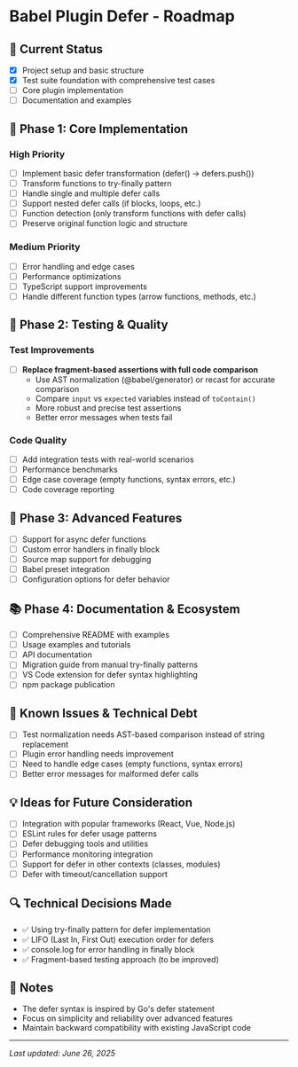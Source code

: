 # Babel Plugin Defer - Roadmap

## 🎯 Current Status
- [x] Project setup and basic structure
- [x] Test suite foundation with comprehensive test cases
- [ ] Core plugin implementation
- [ ] Documentation and examples

## 🚀 Phase 1: Core Implementation
### High Priority
- [ ] Implement basic defer transformation (defer() → defers.push())
- [ ] Transform functions to try-finally pattern
- [ ] Handle single and multiple defer calls
- [ ] Support nested defer calls (if blocks, loops, etc.)
- [ ] Function detection (only transform functions with defer calls)
- [ ] Preserve original function logic and structure

### Medium Priority
- [ ] Error handling and edge cases
- [ ] Performance optimizations
- [ ] TypeScript support improvements
- [ ] Handle different function types (arrow functions, methods, etc.)

## 🔧 Phase 2: Testing & Quality
### Test Improvements
- [ ] **Replace fragment-based assertions with full code comparison**
  - Use AST normalization (@babel/generator) or recast for accurate comparison
  - Compare `input` vs `expected` variables instead of `toContain()`
  - More robust and precise test assertions
  - Better error messages when tests fail

### Code Quality
- [ ] Add integration tests with real-world scenarios
- [ ] Performance benchmarks
- [ ] Edge case coverage (empty functions, syntax errors, etc.)
- [ ] Code coverage reporting

## 🌟 Phase 3: Advanced Features
- [ ] Support for async defer functions
- [ ] Custom error handlers in finally block
- [ ] Source map support for debugging
- [ ] Babel preset integration
- [ ] Configuration options for defer behavior

## 📚 Phase 4: Documentation & Ecosystem
- [ ] Comprehensive README with examples
- [ ] Usage examples and tutorials
- [ ] API documentation
- [ ] Migration guide from manual try-finally patterns
- [ ] VS Code extension for defer syntax highlighting
- [ ] npm package publication

## 🐛 Known Issues & Technical Debt
- [ ] Test normalization needs AST-based comparison instead of string replacement
- [ ] Plugin error handling needs improvement
- [ ] Need to handle edge cases (empty functions, syntax errors)
- [ ] Better error messages for malformed defer calls

## 💡 Ideas for Future Consideration
- [ ] Integration with popular frameworks (React, Vue, Node.js)
- [ ] ESLint rules for defer usage patterns
- [ ] Defer debugging tools and utilities
- [ ] Performance monitoring integration
- [ ] Support for defer in other contexts (classes, modules)
- [ ] Defer with timeout/cancellation support

## 🔍 Technical Decisions Made
- ✅ Using try-finally pattern for defer implementation
- ✅ LIFO (Last In, First Out) execution order for defers
- ✅ console.log for error handling in finally block
- ✅ Fragment-based testing approach (to be improved)

## 📝 Notes
- The defer syntax is inspired by Go's defer statement
- Focus on simplicity and reliability over advanced features
- Maintain backward compatibility with existing JavaScript code

---
*Last updated: June 26, 2025*
